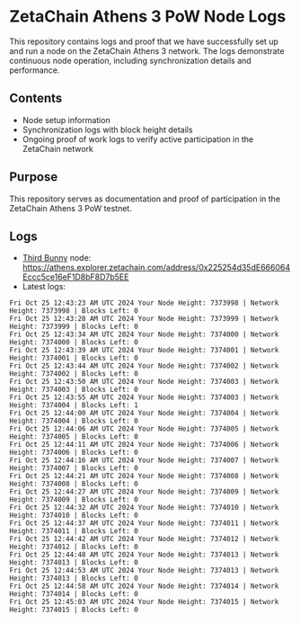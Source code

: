 # ZetaChain Athens 3 PoW Node Logs
This repository contains logs and proof that we have successfully set up and run a node on the ZetaChain Athens 3 network. The logs demonstrate continuous node operation, including synchronization details and performance.

## Contents
- Node setup information
- Synchronization logs with block height details
- Ongoing proof of work logs to verify active participation in the ZetaChain network

## Purpose
This repository serves as documentation and proof of participation in the ZetaChain Athens 3 PoW testnet.

## Logs

- [Third Bunny](https://thirdbunny.xyz/) node: https://athens.explorer.zetachain.com/address/0x225254d35dE666064Eccc5ce16eF1D8bF8D7b5EE
- Latest logs:
```
Fri Oct 25 12:43:23 AM UTC 2024 Your Node Height: 7373998 | Network Height: 7373998 | Blocks Left: 0
Fri Oct 25 12:43:28 AM UTC 2024 Your Node Height: 7373999 | Network Height: 7373999 | Blocks Left: 0
Fri Oct 25 12:43:34 AM UTC 2024 Your Node Height: 7374000 | Network Height: 7374000 | Blocks Left: 0
Fri Oct 25 12:43:39 AM UTC 2024 Your Node Height: 7374001 | Network Height: 7374001 | Blocks Left: 0
Fri Oct 25 12:43:44 AM UTC 2024 Your Node Height: 7374002 | Network Height: 7374002 | Blocks Left: 0
Fri Oct 25 12:43:50 AM UTC 2024 Your Node Height: 7374003 | Network Height: 7374003 | Blocks Left: 0
Fri Oct 25 12:43:55 AM UTC 2024 Your Node Height: 7374003 | Network Height: 7374004 | Blocks Left: 1
Fri Oct 25 12:44:00 AM UTC 2024 Your Node Height: 7374004 | Network Height: 7374004 | Blocks Left: 0
Fri Oct 25 12:44:06 AM UTC 2024 Your Node Height: 7374005 | Network Height: 7374005 | Blocks Left: 0
Fri Oct 25 12:44:11 AM UTC 2024 Your Node Height: 7374006 | Network Height: 7374006 | Blocks Left: 0
Fri Oct 25 12:44:16 AM UTC 2024 Your Node Height: 7374007 | Network Height: 7374007 | Blocks Left: 0
Fri Oct 25 12:44:21 AM UTC 2024 Your Node Height: 7374008 | Network Height: 7374008 | Blocks Left: 0
Fri Oct 25 12:44:27 AM UTC 2024 Your Node Height: 7374009 | Network Height: 7374009 | Blocks Left: 0
Fri Oct 25 12:44:32 AM UTC 2024 Your Node Height: 7374010 | Network Height: 7374010 | Blocks Left: 0
Fri Oct 25 12:44:37 AM UTC 2024 Your Node Height: 7374011 | Network Height: 7374011 | Blocks Left: 0
Fri Oct 25 12:44:42 AM UTC 2024 Your Node Height: 7374012 | Network Height: 7374012 | Blocks Left: 0
Fri Oct 25 12:44:48 AM UTC 2024 Your Node Height: 7374013 | Network Height: 7374013 | Blocks Left: 0
Fri Oct 25 12:44:53 AM UTC 2024 Your Node Height: 7374013 | Network Height: 7374013 | Blocks Left: 0
Fri Oct 25 12:44:58 AM UTC 2024 Your Node Height: 7374014 | Network Height: 7374014 | Blocks Left: 0
Fri Oct 25 12:45:03 AM UTC 2024 Your Node Height: 7374015 | Network Height: 7374015 | Blocks Left: 0
```

